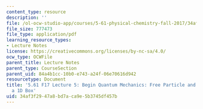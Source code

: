 ```yaml
---
content_type: resource
description: ''
file: /ol-ocw-studio-app/courses/5-61-physical-chemistry-fall-2017/34af3f2947a8bd7aca9e5b3745df457b_MIT5_61F17_lec5.pdf
file_size: 777473
file_type: application/pdf
learning_resource_types:
- Lecture Notes
license: https://creativecommons.org/licenses/by-nc-sa/4.0/
ocw_type: OCWFile
parent_title: Lecture Notes
parent_type: CourseSection
parent_uid: 84a4b1cc-10b0-e743-a24f-06e70616d942
resourcetype: Document
title: '5.61 F17 Lecture 5: Begin Quantum Mechanics: Free Particle and Particle in
  a 1D Box'
uid: 34af3f29-47a8-bd7a-ca9e-5b3745df457b
---
```

